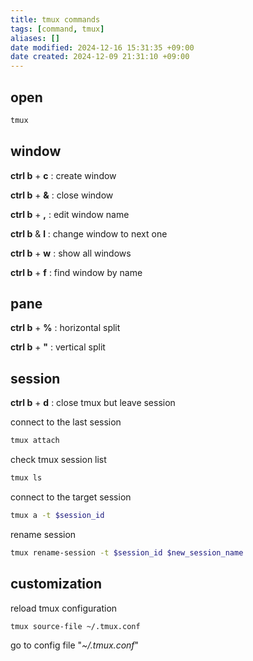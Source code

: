 ```yaml
---
title: tmux commands
tags: [command, tmux]
aliases: []
date modified: 2024-12-16 15:31:35 +09:00
date created: 2024-12-09 21:31:10 +09:00
---
```


## open

```bash
tmux
```

## window

__ctrl b__ + __c__ : create window

__ctrl b__ + __&__ : close window

__ctrl b__ + __,__ : edit window name

__ctrl b__ & __l__ : change window to next one

__ctrl b__ + __w__ : show all windows

__ctrl b__ + __f__ : find window by name

## pane

__ctrl b__ + __%__ : horizontal split

__ctrl b__ + __"__ : vertical split

## session

__ctrl b__ + __d__ : close tmux but leave session

connect to the last session

```zsh
tmux attach
```

check tmux session list

```zsh
tmux ls
```

connect to the target session

```zsh
tmux a -t $session_id
```

rename session

```zsh
tmux rename-session -t $session_id $new_session_name
```

## customization

reload tmux configuration

```zsh
tmux source-file ~/.tmux.conf
```

go to config file "*~/.tmux.conf*"
